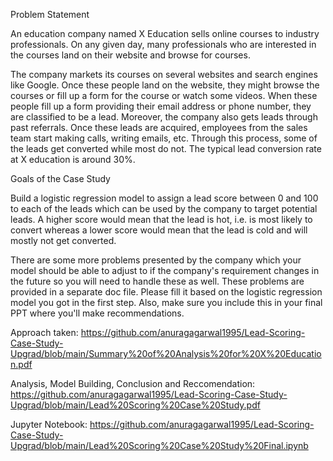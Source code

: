 Problem Statement

An education company named X Education sells online courses to industry professionals. On any given day, many professionals who are interested in the courses land on their website and browse for courses. 

The company markets its courses on several websites and search engines like Google. Once these people land on the website, they might browse the courses or fill up a form for the course or watch some videos. When these people fill up a form providing their email address or phone number, they are classified to be a lead. Moreover, the company also gets leads through past referrals. Once these leads are acquired, employees from the sales team start making calls, writing emails, etc. Through this process, some of the leads get converted while most do not. The typical lead conversion rate at X education is around 30%. 


Goals of the Case Study

Build a logistic regression model to assign a lead score between 0 and 100 to each of the leads which can be used by the company to target potential leads. A higher score would mean that the lead is hot, i.e. is most likely to convert whereas a lower score would mean that the lead is cold and will mostly not get converted.

There are some more problems presented by the company which your model should be able to adjust to if the company's requirement changes in the future so you will need to handle these as well. These problems are provided in a separate doc file. Please fill it based on the logistic regression model you got in the first step. Also, make sure you include this in your final PPT where you'll make recommendations.


Approach taken:
https://github.com/anuragagarwal1995/Lead-Scoring-Case-Study-Upgrad/blob/main/Summary%20of%20Analysis%20for%20X%20Education.pdf


Analysis, Model Building, Conclusion and Reccomendation:
https://github.com/anuragagarwal1995/Lead-Scoring-Case-Study-Upgrad/blob/main/Lead%20Scoring%20Case%20Study.pdf


Jupyter Notebook:
https://github.com/anuragagarwal1995/Lead-Scoring-Case-Study-Upgrad/blob/main/Lead%20Scoring%20Case%20Study%20Final.ipynb
